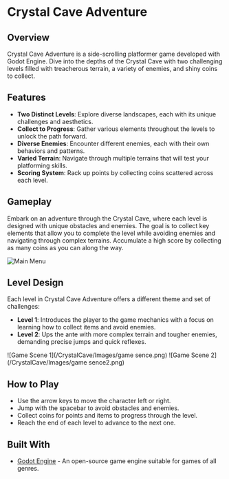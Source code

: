 # Crystal Cave Adventure

## Overview

Crystal Cave Adventure is a side-scrolling platformer game developed with Godot Engine. Dive into the depths of the Crystal Cave with two challenging levels filled with treacherous terrain, a variety of enemies, and shiny coins to collect.

## Features

- **Two Distinct Levels**: Explore diverse landscapes, each with its unique challenges and aesthetics.
- **Collect to Progress**: Gather various elements throughout the levels to unlock the path forward.
- **Diverse Enemies**: Encounter different enemies, each with their own behaviors and patterns.
- **Varied Terrain**: Navigate through multiple terrains that will test your platforming skills.
- **Scoring System**: Rack up points by collecting coins scattered across each level.

## Gameplay

Embark on an adventure through the Crystal Cave, where each level is designed with unique obstacles and enemies. The goal is to collect key elements that allow you to complete the level while avoiding enemies and navigating through complex terrains. Accumulate a high score by collecting as many coins as you can along the way.

![Main Menu](/CrystalCave/Images/main%20menu.png)

## Level Design

Each level in Crystal Cave Adventure offers a different theme and set of challenges:

- **Level 1**: Introduces the player to the game mechanics with a focus on learning how to collect items and avoid enemies.
- **Level 2**: Ups the ante with more complex terrain and tougher enemies, demanding precise jumps and quick reflexes.

![Game Scene 1](/CrystalCave/Images/game sence.png)
![Game Scene 2](/CrystalCave/Images/game sence2.png)

## How to Play

- Use the arrow keys to move the character left or right.
- Jump with the spacebar to avoid obstacles and enemies.
- Collect coins for points and items to progress through the level.
- Reach the end of each level to advance to the next one.

## Built With

- [Godot Engine](https://godotengine.org/) - An open-source game engine suitable for games of all genres.

